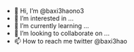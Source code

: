 - 👋 Hi, I’m @baxi3haono3
- 👀 I’m interested in ...
- 🌱 I’m currently learning ...
- 💞️ I’m looking to collaborate on ...
- 📫 How to reach me twitter @baxi3hao

<!---
baxi3haono3/baxi3haono3 is a ✨ special ✨ repository because its `README.md` (this file) appears on your GitHub profile.
You can click the Preview link to take a look at your changes.
--->
